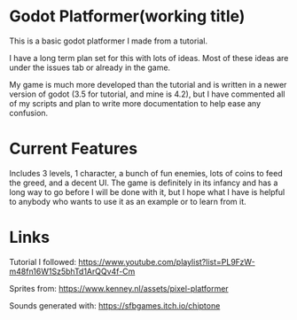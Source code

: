 # Godot Platformer(working title)

This is a basic godot platformer I made from a tutorial.

I have a long term plan set for this with lots of ideas. Most of these ideas are under the issues tab or already in the game.

My game is much more developed than the tutorial and is written in a newer version of godot (3.5 for tutorial, and mine is 4.2), but I have commented all of my scripts and plan to write more documentation to help ease any confusion.

# Current Features

Includes 3 levels, 1 character, a bunch of fun enemies, lots of coins to feed the greed, and a decent UI. The game is definitely in its infancy and has a long way to go before I will be done with it, but I hope what I have is helpful to anybody who wants to use it as an example or to learn from it.

# Links

Tutorial I followed:  https://www.youtube.com/playlist?list=PL9FzW-m48fn16W1Sz5bhTd1ArQQv4f-Cm

Sprites from:  https://www.kenney.nl/assets/pixel-platformer

Sounds generated with:  https://sfbgames.itch.io/chiptone
